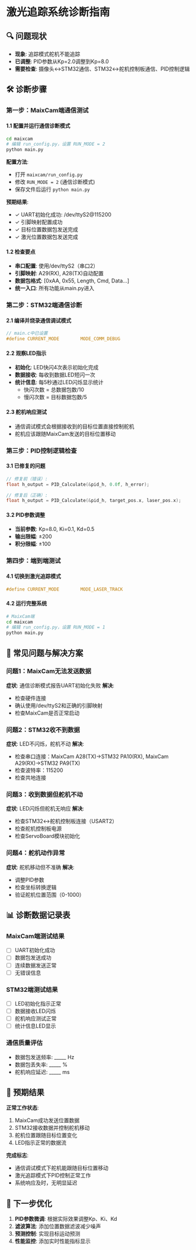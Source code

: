 # 激光追踪系统诊断指南

## 🔍 问题现状
- **现象**: 追踪模式舵机不能追踪
- **已调整**: PID参数从Kp=2.0调整到Kp=8.0
- **需要检查**: 摄像头↔STM32通信、STM32↔舵机控制板通信、PID控制逻辑

## 🛠️ 诊断步骤

### 第一步：MaixCam端通信测试

#### 1.1 配置并运行通信诊断模式
```bash
cd maixcam
# 编辑 run_config.py，设置 RUN_MODE = 2
python main.py
```

**配置方法**:
- 打开 `maixcam/run_config.py`
- 修改 `RUN_MODE = 2` (通信诊断模式)
- 保存文件后运行 `python main.py`

**预期结果**:
- ✓ UART初始化成功: /dev/ttyS2@115200
- ✓ 引脚映射配置成功
- ✓ 目标位置数据包发送完成
- ✓ 激光位置数据包发送完成

#### 1.2 检查要点
- **串口配置**: 使用/dev/ttyS2（串口2）
- **引脚映射**: A29(RX), A28(TX)自动配置
- **数据包格式**: [0xAA, 0x55, Length, Cmd, Data...]
- **统一入口**: 所有功能从main.py进入

### 第二步：STM32端通信诊断

#### 2.1 编译并烧录通信调试模式
```c
// main.c中已设置
#define CURRENT_MODE        MODE_COMM_DEBUG
```

#### 2.2 观察LED指示
- **初始化**: LED快闪4次表示初始化完成
- **数据接收**: 每收到数据LED短闪一次
- **统计信息**: 每5秒通过LED闪烁显示统计
  - 快闪次数 = 总数据包数/10
  - 慢闪次数 = 目标数据包数/5

#### 2.3 舵机响应测试
- 通信调试模式会根据接收到的目标位置直接控制舵机
- 舵机应该跟随MaixCam发送的目标位置移动

### 第三步：PID控制逻辑检查

#### 3.1 已修复的问题
```c
// 修复前（错误）:
float h_output = PID_Calculate(&pid_h, 0.0f, h_error);

// 修复后（正确）:
float h_output = PID_Calculate(&pid_h, target_pos.x, laser_pos.x);
```

#### 3.2 PID参数调整
- **当前参数**: Kp=8.0, Ki=0.1, Kd=0.5
- **输出限幅**: ±200
- **积分限幅**: ±100

### 第四步：端到端测试

#### 4.1 切换到激光追踪模式
```c
#define CURRENT_MODE        MODE_LASER_TRACK
```

#### 4.2 运行完整系统
```bash
# MaixCam端
cd maixcam
# 编辑 run_config.py，设置 RUN_MODE = 1
python main.py
```

## 🔧 常见问题与解决方案

### 问题1：MaixCam无法发送数据
**症状**: 通信诊断模式报告UART初始化失败
**解决**:
- 检查硬件连接
- 确认使用/dev/ttyS2和正确的引脚映射
- 检查MaixCam是否正常启动

### 问题2：STM32收不到数据
**症状**: LED不闪烁，舵机不动
**解决**:
- 检查串口连接：MaixCam A28(TX)→STM32 PA10(RX), MaixCam A29(RX)→STM32 PA9(TX)
- 检查波特率：115200
- 检查共地连接

### 问题3：收到数据但舵机不动
**症状**: LED闪烁但舵机无响应
**解决**:
- 检查STM32↔舵机控制板连接（USART2）
- 检查舵机控制板电源
- 检查ServoBoard模块初始化

### 问题4：舵机动作异常
**症状**: 舵机移动但不准确
**解决**:
- 调整PID参数
- 检查坐标转换逻辑
- 验证舵机位置范围（0-1000）

## 📊 诊断数据记录表

### MaixCam端测试结果
- [ ] UART初始化成功
- [ ] 数据包发送成功
- [ ] 连续数据发送正常
- [ ] 无错误信息

### STM32端测试结果
- [ ] LED初始化指示正常
- [ ] 数据接收LED闪烁
- [ ] 舵机响应测试正常
- [ ] 统计信息LED显示

### 通信质量评估
- 数据包发送频率: _____ Hz
- 数据包丢失率: _____ %
- 舵机响应延迟: _____ ms

## 🎯 预期结果

**正常工作状态**:
1. MaixCam成功发送位置数据
2. STM32接收数据并控制舵机移动
3. 舵机位置跟随目标位置变化
4. LED指示正常的数据流

**完成标志**:
- 通信调试模式下舵机能跟随目标位置移动
- 激光追踪模式下PID控制正常工作
- 系统响应及时，无明显延迟

## 📝 下一步优化

1. **PID参数微调**: 根据实际效果调整Kp、Ki、Kd
2. **滤波算法**: 添加位置数据滤波减少噪声
3. **预测控制**: 实现目标运动预测
4. **性能监控**: 添加实时性能指标显示
